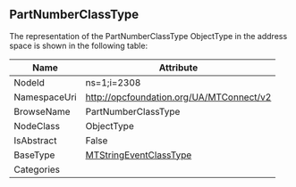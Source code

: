 <!-- objecttype -->
## PartNumberClassType
  
<!-- end of text -->
The representation of the PartNumberClassType ObjectType in the address space is shown in the following table:  

|Name|Attribute|
|---|---|
|NodeId|ns=1;i=2308|
|NamespaceUri|http://opcfoundation.org/UA/MTConnect/v2|
|BrowseName|PartNumberClassType|
|NodeClass|ObjectType|
|IsAbstract|False|
|BaseType|[MTStringEventClassType](../../ObjectTypes/MTStringEventClassType/readme.md)|
|Categories||

